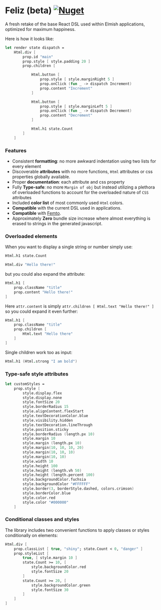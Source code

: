 # Feliz (beta) [![Nuget](https://img.shields.io/nuget/v/Feliz.svg?maxAge=0&colorB=brightgreen)](https://www.nuget.org/packages/Feliz)

A fresh retake of the base React DSL used within Elmish applications, optimized for maximum happiness.

Here is how it looks like:

```fs
let render state dispatch =
    Html.div [
        prop.id "main"
        prop.style [ style.padding 20 ]
        prop.children [

            Html.button [
                prop.style [ style.marginRight 5 ]
                prop.onClick (fun _ -> dispatch Increment)
                prop.content "Increment"
            ]

            Html.button [
                prop.style [ style.marginLeft 5 ]
                prop.onClick (fun _ -> dispatch Decrement)
                prop.content "Decrement"
            ]

            Html.h1 state.Count
        ]
    ]
```

### Features

 - Consistent **formatting**: no more awkward indentation using two lists for every element
 - Discoverable **attributes** with no more functions, `Html` attributes or css properties globally available.
 - Proper **documentation**: each attribute and css property
 - Fully **Type-safe**: no more `Margin of obj` but instead utilizing a plethora of overloaded functions to account for the overloaded nature of `CSS` attributes
 - Included **color list** of most commonly used `Html` colors.
 - **Compatible** with the current DSL used in applications.
 - **Compatible** with [Femto](https://github.com/Zaid-Ajaj/Femto).
 - Approximately **Zero** bundle size increase where almost everything is erased to strings in the generated javascript.

### Overloaded elements

When you want to display a single string or number simply use:
```fs
Html.h1 state.Count

Html.div "Hello there!"
```
but you could also expand the attribute:
```fs
Html.h1 [
    prop.className "title"
    prop.content "Hello there!"
]
```
Here `attr.content` is simply `attr.children [ Html.text "Hello there!" ]` so you could expand it even further:
```fs
Html.h1 [
    prop.className "title"
    prop.children [
        Html.text "Hello there"
    ]
]
```
Single children work too as input:
```fs
Html.h1 (Html.strong "I am bold")
```

### Type-safe style attributes

```fs
let customStyles =
    prop.style [
        style.display.flex
        style.display.none
        style.fontSize 20
        style.borderRadius 15
        style.alignContent.flexStart
        style.textDecorationColor.blue
        style.visibility.hidden
        style.textDecoration.lineThrough
        style.position.sticky
        style.borderRadius (length.px 10)
        style.margin 10
        style.margin (length.px 10)
        style.margin(10, 10, 10, 20)
        style.margin(10, 10, 10)
        style.margin(10, 10)
        style.width 10
        style.height 100
        style.height (length.vh 50)
        style.height (length.percent 100)
        style.backgroundColor.fuchsia
        style.backgroundColor "#FFFFFF"
        style.border(3, borderStyle.dashed, colors.crimson)
        style.borderColor.blue
        style.color.red
        style.color "#000000"
    ]
```

### Conditional classes and styles

The library includes two convenient functions to apply classes or styles conditionally on elements:
```fsharp
Html.div [
    prop.classList [ true, "shiny"; state.Count < 0, "danger" ]
    prop.styleList [
        true, [ style.margin 10 ]
        state.Count >= 10, [
            style.backgroundColor.red
            style.fontSize 20
        ]
        state.Count >= 20, [
            style.backgroundColor.green
            style.fontSize 30
        ]
    ]
]
```